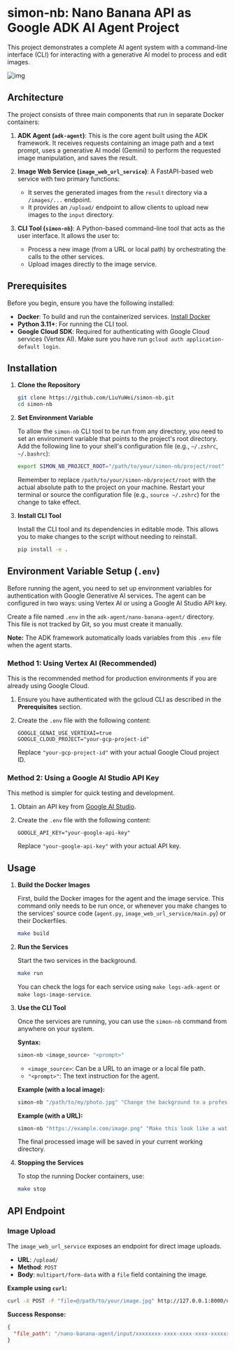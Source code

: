 # simon-nb: Nano Banana API as Google ADK AI Agent Project

This project demonstrates a complete AI agent system with a command-line interface (CLI) for interacting with a generative AI model to process and edit images.

![img](./img/image_1.png)

## Architecture

The project consists of three main components that run in separate Docker containers:

1.  **ADK Agent (`adk-agent`)**: This is the core agent built using the ADK framework. It receives requests containing an image path and a text prompt, uses a generative AI model (Gemini) to perform the requested image manipulation, and saves the result.

2.  **Image Web Service (`image_web_url_service`)**: A FastAPI-based web service with two primary functions:
    *   It serves the generated images from the `result` directory via a `/images/...` endpoint.
    *   It provides an `/upload/` endpoint to allow clients to upload new images to the `input` directory.

3.  **CLI Tool (`simon-nb`)**: A Python-based command-line tool that acts as the user interface. It allows the user to:
    *   Process a new image (from a URL or local path) by orchestrating the calls to the other services.
    *   Upload images directly to the image service.

## Prerequisites

Before you begin, ensure you have the following installed:

*   **Docker**: To build and run the containerized services. [Install Docker](https://docs.docker.com/get-docker/)
*   **Python 3.11+**: For running the CLI tool.
*   **Google Cloud SDK**: Required for authenticating with Google Cloud services (Vertex AI). Make sure you have run `gcloud auth application-default login`.

## Installation

1.  **Clone the Repository**

    ```bash
    git clone https://github.com/LiuYuWei/simon-nb.git
    cd simon-nb
    ```

2.  **Set Environment Variable**

    To allow the `simon-nb` CLI tool to be run from any directory, you need to set an environment variable that points to the project's root directory. Add the following line to your shell's configuration file (e.g., `~/.zshrc`, `~/.bashrc`):

    ```bash
    export SIMON_NB_PROJECT_ROOT="/path/to/your/simon-nb/project/root"
    ```

    Remember to replace `/path/to/your/simon-nb/project/root` with the actual absolute path to the project on your machine. Restart your terminal or source the configuration file (e.g., `source ~/.zshrc`) for the change to take effect.

3.  **Install CLI Tool**

    Install the CLI tool and its dependencies in editable mode. This allows you to make changes to the script without needing to reinstall.

    ```bash
    pip install -e .
    ```

## Environment Variable Setup (`.env`)

Before running the agent, you need to set up environment variables for authentication with Google Generative AI services. The agent can be configured in two ways: using Vertex AI or using a Google AI Studio API key.

Create a file named `.env` in the `adk-agent/nano-banana-agent/` directory. This file is not tracked by Git, so you must create it manually.

**Note:** The ADK framework automatically loads variables from this `.env` file when the agent starts.

### Method 1: Using Vertex AI (Recommended)

This is the recommended method for production environments if you are already using Google Cloud.

1.  Ensure you have authenticated with the gcloud CLI as described in the **Prerequisites** section.
2.  Create the `.env` file with the following content:

    ```
    GOOGLE_GENAI_USE_VERTEXAI=true
    GOOGLE_CLOUD_PROJECT="your-gcp-project-id"
    ```

    Replace `"your-gcp-project-id"` with your actual Google Cloud project ID.

### Method 2: Using a Google AI Studio API Key

This method is simpler for quick testing and development.

1.  Obtain an API key from [Google AI Studio](https://aistudio.google.com/app/apikey).
2.  Create the `.env` file with the following content:

    ```
    GOOGLE_API_KEY="your-google-api-key"
    ```

    Replace `"your-google-api-key"` with your actual API key.

## Usage

1.  **Build the Docker Images**

    First, build the Docker images for the agent and the image service. This command only needs to be run once, or whenever you make changes to the services' source code (`agent.py`, `image_web_url_service/main.py`) or their Dockerfiles.

    ```bash
    make build
    ```

2.  **Run the Services**

    Start the two services in the background.

    ```bash
    make run
    ```

    You can check the logs for each service using `make logs-adk-agent` or `make logs-image-service`.

3.  **Use the CLI Tool**

    Once the services are running, you can use the `simon-nb` command from anywhere on your system.

    **Syntax:**
    ```bash
    simon-nb <image_source> "<prompt>"
    ```

    *   `<image_source>`: Can be a URL to an image or a local file path.
    *   `"<prompt>"`: The text instruction for the agent.

    **Example (with a local image):**
    ```bash
    simon-nb "/path/to/my/photo.jpg" "Change the background to a professional office setting"
    ```

    **Example (with a URL):**
    ```bash
    simon-nb "https://example.com/image.png" "Make this look like a watercolor painting"
    ```

    The final processed image will be saved in your current working directory.

4.  **Stopping the Services**

    To stop the running Docker containers, use:
    ```bash
    make stop
    ```

## API Endpoint

### Image Upload

The `image_web_url_service` exposes an endpoint for direct image uploads.

*   **URL**: `/upload/`
*   **Method**: `POST`
*   **Body**: `multipart/form-data` with a `file` field containing the image.

**Example using `curl`:**
```bash
curl -X POST -F "file=@/path/to/your/image.jpg" http://127.0.0.1:8000/upload/
```

**Success Response:**
```json
{
  "file_path": "/nano-banana-agent/input/xxxxxxxx-xxxx-xxxx-xxxx-xxxxxxxxxxxx.jpg"
}
```
